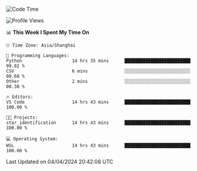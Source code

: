 <!--START_SECTION:waka-->
![Code Time](http://img.shields.io/badge/Code%20Time-1%2C596%20hrs%2018%20mins-blue)

![Profile Views](http://img.shields.io/badge/Profile%20Views-0-blue)

📊 **This Week I Spent My Time On** 

```text
🕑︎ Time Zone: Asia/Shanghai

💬 Programming Languages: 
Python                   14 hrs 35 mins      █████████████████████████   99.02 % 
CSV                      6 mins              ░░░░░░░░░░░░░░░░░░░░░░░░░   00.68 % 
Other                    2 mins              ░░░░░░░░░░░░░░░░░░░░░░░░░   00.30 % 

🔥 Editors: 
VS Code                  14 hrs 43 mins      █████████████████████████   100.00 % 

🐱‍💻 Projects: 
star_identification      14 hrs 43 mins      █████████████████████████   100.00 % 

💻 Operating System: 
WSL                      14 hrs 43 mins      █████████████████████████   100.00 % 
```


 Last Updated on 04/04/2024 20:42:08 UTC
<!--END_SECTION:waka-->